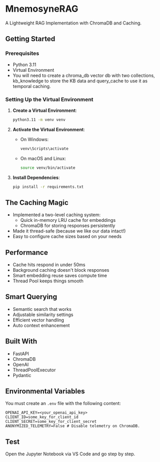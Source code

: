 # MnemosyneRAG
A Lightweight RAG Implementation with ChromaDB and Caching.

## Getting Started

### Prerequisites

- Python 3.11
- Virtual Environment
- You will need to create a chroma_db vector db with two collections, kb_knowledge to store the KB data and query_cache to use it as temporal caching.

### Setting Up the Virtual Environment

1. **Create a Virtual Environment**:
   ```bash
   python3.11 -m venv venv
   ```

2. **Activate the Virtual Environment**:
   - On Windows:
     ```bash
     venv\Scripts\activate
     ```
   - On macOS and Linux:
     ```bash
     source venv/bin/activate
     ```

3. **Install Dependencies**:
   ```bash
   pip install -r requirements.txt
   ```

## The Caching Magic

- Implemented a two-level caching system:
  - Quick in-memory LRU cache for embeddings
  - ChromaDB for storing responses persistently
- Made it thread-safe (because we like our data intact!)
- Easy to configure cache sizes based on your needs

## Performance

- Cache hits respond in under 50ms
- Background caching doesn't block responses
- Smart embedding reuse saves compute time
- Thread Pool keeps things smooth

## Smart Querying

- Semantic search that works
- Adjustable similarity settings
- Efficient vector handling
- Auto context enhancement

## Built With

- FastAPI
- ChromaDB
- OpenAI
- ThreadPoolExecutor
- Pydantic

## Environmental Variables

You must create an `.env` file with the following content:

```
OPENAI_API_KEY=<your_openai_api_key>
CLIENT_ID=some_key_for_client_id
CLIENT_SECRET=some_key_for_client_secret
ANONYMIZED_TELEMETRY=False # Disable telemetry on ChromaDB.
```

## Test

Open the Jupyter Notebook via VS Code and go step by step.

